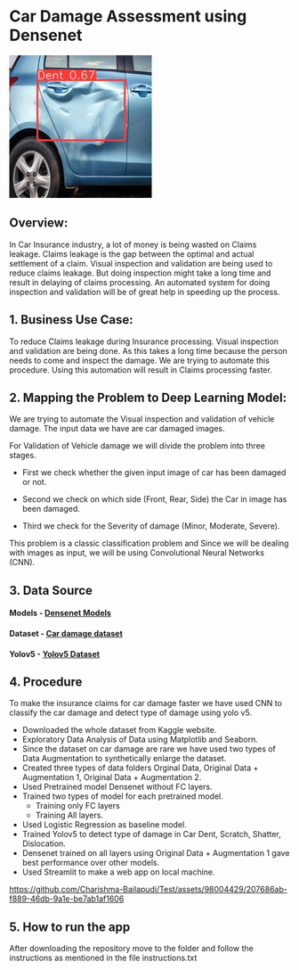 # Car Damage Assessment using Densenet

![Car Damage Assesment](https://github.com/koushik395/Car-damage-assessment-using-Densenet/blob/main/images/output.jpeg)

## Overview:
In Car Insurance industry, a lot of money is being wasted on Claims leakage. Claims leakage is the gap between the optimal and actual settlement of a claim. Visual inspection and validation are being used to reduce claims leakage. But doing inspection might take a long time and result in delaying of claims processing. An automated system for doing inspection and validation will be of great help in speeding up the process.

## 1. Business Use Case:
To reduce Claims leakage during Insurance processing. Visual inspection and validation are being done. As this takes a long time because the person needs to come and inspect the damage. We are trying to automate this procedure. Using this automation will result in Claims processing faster.

## 2. Mapping the Problem to Deep Learning Model:
We are trying to automate the Visual inspection and validation of vehicle damage. The input data we have are car damaged images.

For Validation of Vehicle damage we will divide the problem into three stages. 
* First we check whether the given input image of car has been damaged or not.

* Second we check on which side (Front, Rear, Side) the Car in image has been damaged.

* Third we check for the Severity of damage (Minor, Moderate, Severe).

This problem is a classic classification problem and Since we will be dealing with images as input, we will be using Convolutional Neural Networks (CNN).

## 3. Data Source
#### Models - [Densenet Models](https://drive.google.com/drive/folders/1_XZ-Kq2TYZ-vDrqKsX5z6_6ZGFFON3aY?usp=drive_link)
#### Dataset - [Car damage dataset](https://drive.google.com/drive/folders/1pAz_oRcgWf_hHPS0PRZsvaYRT_OkWO_9?usp=drive_link)
#### Yolov5  -  [Yolov5 Dataset](https://universe.roboflow.com/cardamage-jrvmi/car-damage-cqreo/dataset/3)

## 4. Procedure
To make the insurance claims for car damage faster we have used CNN to classify the car damage and detect type of damage using yolo v5.
* Downloaded the whole dataset from Kaggle website.
* Exploratory Data Analysis of Data using Matplotlib and Seaborn.
* Since the dataset on car damage are rare we have used two types of Data Augmentation to synthetically enlarge the dataset.
* Created three types of data folders Orginal Data, Original Data + Augmentation 1, Original Data + Augmentation 2.
* Used Pretrained model Densenet without FC layers.
* Trained two types of model for each pretrained model.
  * Training only FC layers
  * Training All layers.
* Used Logistic Regression as baseline model.
* Trained Yolov5 to detect type of damage in Car Dent, Scratch, Shatter, Dislocation.
* Densenet trained on all layers using Original Data + Augmentation 1 gave best performance over other models.
* Used Streamlit to make a web app on local machine.


https://github.com/Charishma-Bailapudi/Test/assets/98004429/207686ab-f889-46db-9a1e-be7ab1af1606


## 5. How to run the app
After downloading the repository move to the folder and follow the instructions as mentioned in the file instructions.txt
  
